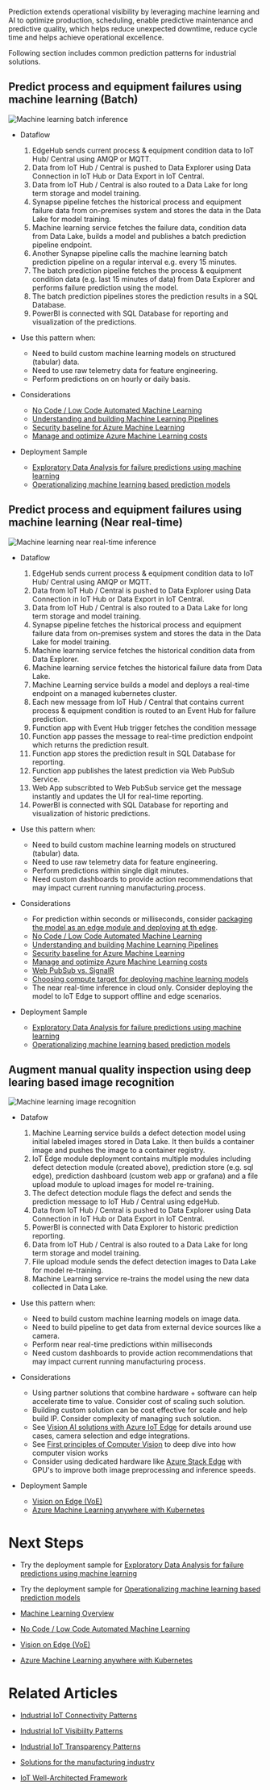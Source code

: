 Prediction extends operational visibility by leveraging machine learning and AI to optimize production, scheduling, enable predictive maintenance and predictive quality, which helps reduce unexpected downtime, reduce cycle time and helps achieve operational excellence.

Following section includes common prediction patterns for industrial solutions. 

## Predict process and equipment failures using machine learning (Batch)

![Machine learning batch inference](images/ml-batch.png)

- Dataflow
    1. EdgeHub sends current process & equipment condition data to IoT Hub/ Central using AMQP or MQTT.
    1. Data from IoT Hub / Central is pushed to Data Explorer using Data Connection in IoT Hub or Data Export in IoT Central.
    1. Data from IoT Hub / Central is also routed to a Data Lake for long term storage and model training.
    1. Synapse pipeline fetches the historical process and equipment failure data from on-premises system and stores the data in the Data Lake for model training.
    1. Machine learning service fetches the failure data, condition data from Data Lake, builds a model and publishes a  batch prediction pipeline endpoint.
    1. Another Synapse pipeline calls the machine learning batch prediction pipeline on a regular interval e.g. every 15 minutes.
    1. The batch prediction pipeline fetches the process & equipment condition data (e.g. last 15 minutes of data) from Data Explorer and performs failure prediction using the model.
    1. The batch prediction pipelines stores the prediction results in a SQL Database.
    1. PowerBI is connected with SQL Database for reporting and visualization of the predictions.

- Use this pattern when:
    - Need to build custom machine learning models on structured (tabular) data.
    - Need to use raw telemetry data for feature engineering.
    - Perform predictions on on hourly or daily basis.

- Considerations
    - [No Code / Low Code Automated Machine Learning](https://docs.microsoft.com/en-us/azure/machine-learning/concept-automated-ml)
    - [Understanding and building Machine Learning Pipelines](https://docs.microsoft.com/en-us/azure/machine-learning/concept-train-machine-learning-model#machine-learning-pipeline)
    - [Security baseline for Azure Machine Learning](https://docs.microsoft.com/en-us/security/benchmark/azure/baselines/machine-learning-security-baseline?context=/azure/machine-learning/context/ml-context)
    - [Manage and optimize Azure Machine Learning costs](https://docs.microsoft.com/en-us/azure/machine-learning/how-to-manage-optimize-cost)
    
- Deployment Sample
    - [Exploratory Data Analysis for failure predictions using machine learning](https://github.com/Azure-Samples/industrial-iot-patterns/tree/main/5_ExplorationDataAnalysis)
    - [Operationalizing machine learning based prediction models](https://github.com/Azure-Samples/industrial-iot-patterns/tree/main/6_MachineLearningForIIoT)


## Predict process and equipment failures using machine learning (Near real-time)

![Machine learning near real-time inference](images/ml-realtime.png)

- Dataflow
    1. EdgeHub sends current process & equipment condition data to IoT Hub/ Central using AMQP or MQTT.
    1. Data from IoT Hub / Central is pushed to Data Explorer using Data Connection in IoT Hub or Data Export in IoT Central.
    1. Data from IoT Hub / Central is also routed to a Data Lake for long term storage and model training.
    1. Synapse pipeline fetches the historical process and equipment failure data from on-premises system and stores the data in the Data Lake for model training.
    1. Machine learning service fetches the historical condition data from Data Explorer.
    1. Machine learning service fetches the historical failure data from Data Lake.
    1. Machine Learning service builds a model and deploys a real-time endpoint on a managed kubernetes cluster.
    1. Each new message from IoT Hub / Central that contains current process & equipment condition is routed to an Event Hub for failure prediction.
    1. Function app with Event Hub trigger fetches the condition message
    1. Function app passes the message to real-time prediction endpoint which returns the prediction result.
    1. Function app stores the prediction result in SQL Database for reporting.
    1. Function app publishes the latest prediction via Web PubSub Service.
    1. Web App subscribted to Web PubSub service get the message instantly and updates the UI for real-time reporting.
    1. PowerBI is connected with SQL Database for reporting and visualization of historic predictions.


- Use this pattern when:
    - Need to build custom machine learning models on structured (tabular) data.
    - Need to use raw telemetry data for feature engineering.
    - Perform predictions within single digit minutes.
    - Need custom dashboards to provide action recommendations that may impact current running manufacturing.process.

- Considerations
    - For prediction within seconds or milliseconds, consider [packaging the model as an edge module and deploying at th edge](https://docs.microsoft.com/en-us/azure/iot-edge/tutorial-machine-learning-edge-06-custom-modules?view=iotedge-2020-11).
    - [No Code / Low Code Automated Machine Learning](https://docs.microsoft.com/en-us/azure/machine-learning/concept-automated-ml)
    - [Understanding and building Machine Learning Pipelines](https://docs.microsoft.com/en-us/azure/machine-learning/concept-train-machine-learning-model#machine-learning-pipeline)
    - [Security baseline for Azure Machine Learning](https://docs.microsoft.com/en-us/security/benchmark/azure/baselines/machine-learning-security-baseline?context=/azure/machine-learning/context/ml-context)
    - [Manage and optimize Azure Machine Learning costs](https://docs.microsoft.com/en-us/azure/machine-learning/how-to-manage-optimize-cost)
    - [Web PubSub vs. SignalR](https://docs.microsoft.com/en-us/azure/azure-web-pubsub/resource-faq#how-do-i-choose-between-azure-signalr-service-and-azure-web-pubsub-service)
    - [Choosing compute target for deploying machine learning models](https://docs.microsoft.com/en-us/azure/machine-learning/how-to-deploy-and-where?tabs=azcli#choose-a-compute-target)
    - The near real-time inference in cloud only. Consider deploying the model to IoT Edge to support offline and edge scenarios.
   
    
- Deployment Sample
     - [Exploratory Data Analysis for failure predictions using machine learning](https://github.com/Azure-Samples/industrial-iot-patterns/tree/main/5_ExplorationDataAnalysis)
    - [Operationalizing machine learning based prediction models](https://github.com/Azure-Samples/industrial-iot-patterns/tree/main/6_MachineLearningForIIoT)
    
## Augment manual quality inspection using deep learing based image recognition

![Machine learning image recognition](images/ml-imagerecognition.png)

- Datafow
    1.  Machine Learning service builds a defect detection model using initial labeled images stored in Data Lake. It then builds a container image and pushes the image to a container registry.
    1. IoT Edge module deployment contains multiple modules including defect detection module (created above), prediction store (e.g. sql edge), prediction dashboard (custom web app or grafana) and a file upload module to upload images for model re-training.
    1. The defect detection module flags the defect and sends the prediction message to IoT Hub / Central using edgeHub.
    1. Data from IoT Hub / Central is pushed to Data Explorer using Data Connection in IoT Hub or Data Export in IoT Central.
    1. PowerBI is connected with Data Explorer to historic prediction reporting.
    1. Data from IoT Hub / Central is also routed to a Data Lake for long term storage and model training.
    1. File upload module sends the defect detection images to Data Lake for model re-training.
    1. Machine Learning service re-trains the model using the new data collected in Data Lake.

- Use this pattern when:
    - Need to build custom machine learning models on image data.
    - Need to build pipeline to get data from external device sources like a camera.
    - Perform near real-time predictions within milliseconds
    - Need custom dashboards to provide action recommendations that may impact current running manufacturing process.

- Considerations
    - Using partner solutions that combine hardware + software can help accelerate time to value. Consider cost of scaling such solution.
    - Building custom solution can be cost effective for scale and help build IP. Consider complexity of managing such solution.
    - See [Vision AI solutions with Azure IoT Edge](https://docs.microsoft.com/en-us/azure/architecture/guide/iot-edge-vision/) for details around use cases, camera selection and edge integrations.
    - See [First principles of Computer Vision](https://www.youtube.com/channel/UCf0WB91t8Ky6AuYcQV0CcLw) to deep dive into how computer vision works
    - Consider using dedicated hardware like [Azure Stack Edge](https://azure.microsoft.com/en-us/products/azure-stack/edge/#overview) with GPU's to improve both image preprocessing and inference speeds.
    
- Deployment Sample
    - [Vision on Edge (VoE)](https://github.com/Azure-Samples/azure-intelligent-edge-patterns/tree/master/factory-ai-vision)
    - [Azure Machine Learning anywhere with Kubernetes](https://github.com/Azure/AML-Kubernetes)


# Next Steps

- Try the deployment sample for  [Exploratory Data Analysis for failure predictions using machine learning](https://github.com/Azure-Samples/industrial-iot-patterns/tree/main/5_ExplorationDataAnalysis)

- Try the deployment sample for [Operationalizing machine learning based prediction models](https://github.com/Azure-Samples/industrial-iot-patterns/tree/main/6_MachineLearningForIIoT)

- [Machine Learning Overview](https://docs.microsoft.com/EN-US/azure/machine-learning/overview-what-is-azure-machine-learning)

- [No Code / Low Code Automated Machine Learning](https://docs.microsoft.com/en-us/azure/machine-learning/concept-automated-ml)

- [Vision on Edge (VoE)](https://github.com/Azure-Samples/azure-intelligent-edge-patterns/tree/master/factory-ai-vision)

- [Azure Machine Learning anywhere with Kubernetes](https://github.com/Azure/AML-Kubernetes)


# Related Articles

- [Industrial IoT Connectivity Patterns](./iiot-connectivity-patterns.md)

- [Industrial IoT Visibiilty Patterns](./iiot-visibility-patterns.md)

- [Industrial IoT Transparency Patterns](./iiot-transparency-patterns.md)

- [Solutions for the manufacturing industry](https://docs.microsoft.com/en-us/azure/architecture/industries/manufacturing)

- [IoT Well-Architected Framework](https://docs.microsoft.com/en-us/azure/architecture/framework/iot/iot-overview)